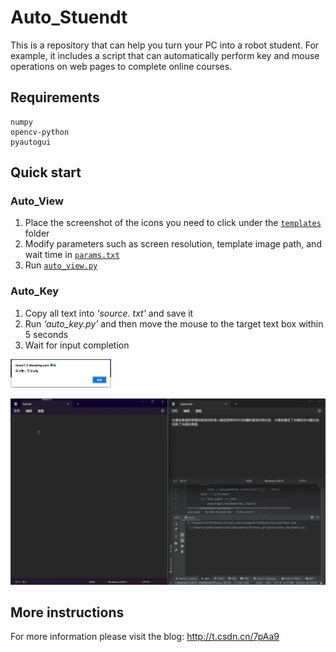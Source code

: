 # Auto_Stuendt
This is a repository that can help you turn your PC into a robot student. For example, it includes a script that can automatically perform key and mouse operations on web pages to complete online courses.

## Requirements
```
numpy
opencv-python
pyautogui
```

## Quick start
### Auto_View
1. Place the screenshot of the icons you need to click under the [`templates`](./Auto_View/) folder
2. Modify parameters such as screen resolution, template image path, and wait time in [`params.txt`](./Auto_View/params.txt)
3. Run [`auto_view.py`](./Auto_View/auto_view.txt)

### Auto_Key
1. Copy all text into *'source. txt'* and save it
2. Run *‘auto_key.py’* and then move the mouse to the target text box within 5 seconds
3. Wait for input completion
<img src="./Auto_Key/figures/barrier.png" alt="barrier" style="zoom:35%;" />

![test](./Auto_Key/figures/test.gif)

## More instructions
For more information please visit the blog: http://t.csdn.cn/7pAa9
